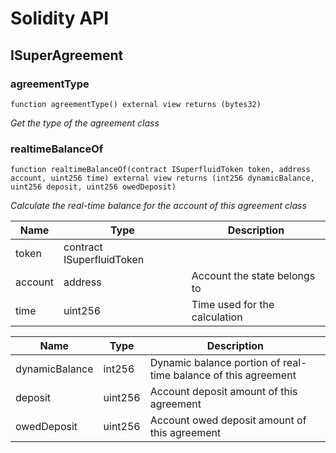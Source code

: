 # Solidity API

## ISuperAgreement

### agreementType

```solidity
function agreementType() external view returns (bytes32)
```

_Get the type of the agreement class_

### realtimeBalanceOf

```solidity
function realtimeBalanceOf(contract ISuperfluidToken token, address account, uint256 time) external view returns (int256 dynamicBalance, uint256 deposit, uint256 owedDeposit)
```

_Calculate the real-time balance for the account of this agreement class_

| Name | Type | Description |
| ---- | ---- | ----------- |
| token | contract ISuperfluidToken |  |
| account | address | Account the state belongs to |
| time | uint256 | Time used for the calculation |

| Name | Type | Description |
| ---- | ---- | ----------- |
| dynamicBalance | int256 | Dynamic balance portion of real-time balance of this agreement |
| deposit | uint256 | Account deposit amount of this agreement |
| owedDeposit | uint256 | Account owed deposit amount of this agreement |

